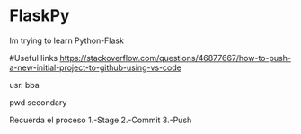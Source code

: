 # FlaskPy
Im trying to learn Python-Flask


#Useful links
https://stackoverflow.com/questions/46877667/how-to-push-a-new-initial-project-to-github-using-vs-code

usr.
bba

pwd
secondary

Recuerda el proceso
    1.-Stage
    2.-Commit
    3.-Push